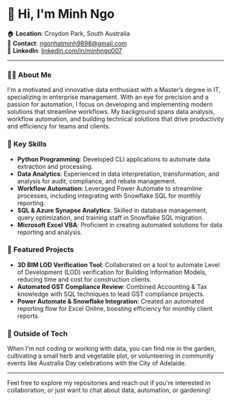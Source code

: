 # 👋 Hi, I'm Minh Ngo

🏠 **Location**: Croydon Park, South Australia  
📧 **Contact**: ngonhatminh9898@gmail.com  
💼 **LinkedIn**: [linkedin.com/in/minhngo007](https://www.linkedin.com/in/minhngo007)  

---

### 👨‍💻 About Me

I'm a motivated and innovative data enthusiast with a Master’s degree in IT, specializing in enterprise management. With an eye for precision and a passion for automation, I focus on developing and implementing modern solutions that streamline workflows. My background spans data analysis, workflow automation, and building technical solutions that drive productivity and efficiency for teams and clients.

### 🔧 Key Skills

- **Python Programming**: Developed CLI applications to automate data extraction and processing.
- **Data Analytics**: Experienced in data interpretation, transformation, and analysis for audit, compliance, and rebate management.
- **Workflow Automation**: Leveraged Power Automate to streamline processes, including integrating with Snowflake SQL for monthly reporting.
- **SQL & Azure Synapse Analytics**: Skilled in database management, query optimization, and training staff in Snowflake SQL migration.
- **Microsoft Excel VBA**: Proficient in creating automated solutions for data reporting and analysis.

### 🌟 Featured Projects

- **3D BIM LOD Verification Tool**: Collaborated on a tool to automate Level of Development (LOD) verification for Building Information Models, reducing time and cost for construction clients.
- **Automated GST Compliance Review**: Combined Accounting & Tax knowledge with SQL techniques to lead GST compliance projects.
- **Power Automate & Snowflake Integration**: Created an automated reporting flow for Excel Online, boosting efficiency for monthly client reports.

### 🌱 Outside of Tech

When I'm not coding or working with data, you can find me in the garden, cultivating a small herb and vegetable plot, or volunteering in community events like Australia Day celebrations with the City of Adelaide.

---

Feel free to explore my repositories and reach out if you're interested in collaboration, or just want to chat about data, automation, or gardening!

